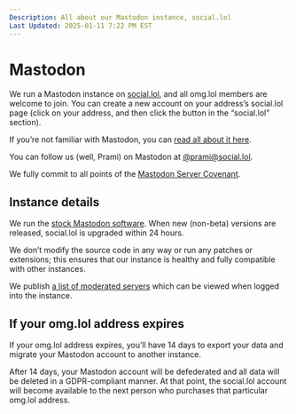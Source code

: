 ```yaml
---
Description: All about our Mastodon instance, social.lol
Last Updated: 2025-01-11 7:22 PM EST
---
```


# Mastodon

We run a Mastodon instance on [social.lol](https://social.lol), and all omg.lol members are welcome to join. You can create a new account on your address’s social.lol page (click on your address, and then click the button in the “social.lol” section).

If you’re not familiar with Mastodon, you can [read all about it here](https://joinmastodon.org).

You can follow us (well, Prami) on Mastodon at [@prami@social.lol](https://social.lol/@prami).

We fully commit to all points of the [Mastodon Server Covenant](https://joinmastodon.org/covenant).

## Instance details

We run the [stock Mastodon software](https://github.com/mastodon/mastodon/releases). When new (non-beta) versions are released, social.lol is upgraded within 24 hours.

We don’t modify the source code in any way or run any patches or extensions; this ensures that our instance is healthy and fully compatible with other instances.

We publish [a list of moderated servers](https://social.lol/about) which can be viewed when logged into the instance.

## If your omg.lol address expires

If your omg.lol address expires, you’ll have 14 days to export your data and migrate your Mastodon account to another instance.

After 14 days, your Mastodon account will be defederated and all data will be deleted in a GDPR-compliant manner. At that point, the social.lol account will become available to the next person who purchases that particular omg.lol address.
